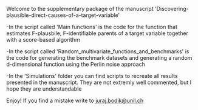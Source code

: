 Welcome to the supplementary package of the manuscript 'Discovering-plausible-direct-causes-of-a-target-variable'

-In the script called 'Main functions' is the code for the function that estimates F-plausbile, F-identifiable parents of a target variable together with a score-based algorithm

-In the script called 'Random_multivariate_functions_and_benchmarks' is the code for generating the benchmark datasets and generating a random d-dimensional function using the Perlin noise approach

-In the 'Simulations' folder you can find scripts to recreate all results presented in the manuscript. They are not extremly well commented, but I hope they are understandable

Enjoy! If you find a mistake write to juraj.bodik@unil.ch
